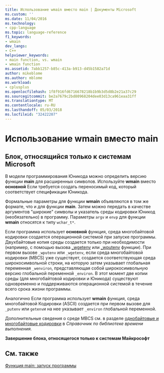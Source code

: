 ```yaml
---
title: Использование wmain вместо main | Документы Microsoft
ms.custom: ''
ms.date: 11/04/2016
ms.technology:
- cpp-language
ms.topic: language-reference
f1_keywords:
- wmain
dev_langs:
- C++
helpviewer_keywords:
- main function, vs. wmain
- wmain function
ms.assetid: 7abb1257-b85c-413a-b913-d45b1582a71d
author: mikeblome
ms.author: mblome
ms.workload:
- cplusplus
ms.openlocfilehash: 1f8f916fd6716678218b1b9b3d5d8b2e21a37c29
ms.sourcegitcommit: be2a7679c2bd80968204dee03d13ca961eaa31ff
ms.translationtype: MT
ms.contentlocale: ru-RU
ms.lasthandoff: 05/03/2018
ms.locfileid: "32422207"
---
```

# <a name="using-wmain-instead-of-main"></a>Использование wmain вместо main
## <a name="microsoft-specific"></a>Блок, относящийся только к системам Microsoft  
 В модели программирования Юникода можно определить версию функции **main** для расширенных символов. Используйте **wmain** вместо **основной** Если требуется создать переносимый код, который соответствует спецификации Юникода.  
  
 Формальные параметры для функции **wmain** объявляются в том же формате, что и для функции **main**. Затем можно передать в качестве аргументов "широкие" символы и указатель среды кодировки Юникод (необязательно) в программу. Параметры `argv` и `envp` для функции **wmain** относятся к типу `wchar_t*`.  
  
 Если программа использует **основной** функция, среда многобайтовой кодировки создается операционной системой при запуске программы. Двухбайтовые копия среды создается только при необходимости (например, с помощью вызова [_wgetenv](../c-runtime-library/reference/getenv-wgetenv.md) или [_wputenv](../c-runtime-library/reference/putenv-wputenv.md) функции). При первом вызове `_wputenv` или `_wgetenv`, если среда многобайтовой кодировки (MBCS) уже существует, создается соответствующая среда широкосимвольной строки, на которую затем указывает глобальная переменная `_wenviron`, представляющая собой широкосимвольную версию глобальной переменной `_environ`. В этот момент две копии среды (для многобайтовой кодировки и Юникода) существуют одновременно и поддерживаются операционной системой в течение всего срока жизни программы.  
  
 Аналогично Если программа использует **wmain** функция, среда многобайтовой Кодировки (ASCII) создается при первом вызове для `_putenv` или `getenv`и на нее указывает `_environ` глобальной переменной.  
  
 Дополнительные сведения о среде MBCS см. в разделе [однобайтовые и многобайтовые кодировки](../c-runtime-library/single-byte-and-multibyte-character-sets.md) в *Справочник по библиотеке времени выполнения.*  
  
**Завершение блока, относящегося только к системам Майкрософт**  
  
## <a name="see-also"></a>См. также  
 [Функция main: запуск программы](../cpp/main-program-startup.md)